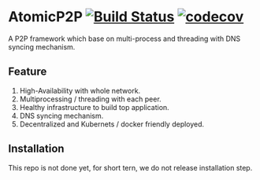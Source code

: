 # AtomicP2P [![Build Status](https://travis-ci.org/YuntechNet/AtomicP2P.svg?branch=fwos)](https://travis-ci.org/YuntechNet/AtomicP2P) [![codecov](https://codecov.io/gh/YuntechNet/AtomicP2P/branch/master/graph/badge.svg)](https://codecov.io/gh/YuntechNet/AtomicP2P)
A P2P framework which base on multi-process and threading with DNS syncing mechanism.  

## Feature
  1. High-Availability with whole network.
  2. Multiprocessing / threading with each peer.
  3. Healthy infrastructure to build top application.
  4. DNS syncing mechanism.
  5. Decentralized and Kubernets / docker friendly deployed.

## Installation
This repo is not done yet, for short tern, we do not release installation step.
